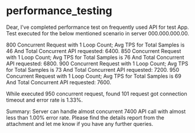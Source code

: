 # performance_testing
Dear,
I've completed performance test on frequently used API for test App. 
Test executed for the below mentioned scenario in server 000.000.000.00.

800 Concurrent Request with 1 Loop Count; Avg TPS for Total Samples is 46 And Total Concurrent API requested: 6400. 
850 Concurrent Request with 1 Loop Count; Avg TPS for Total Samples is 76 And Total Concurrent API requested: 6800. 
900 Concurrent Request with 1 Loop Count; Avg TPS for Total Samples is 73 And Total Concurrent API requested: 7200. 
950 Concurrent Request with 1 Loop Count; Avg TPS for Total Samples is 69 And Total Concurrent API requested: 7600.

While executed 950 concurrent request, found 101 request got connection timeout and error rate is 1.33%.

Summary: Server can handle almost concurrent 7400 API call with almost less than 1.00% error rate.
Please find the details report from the attachment and let me know if you have any further queries.
